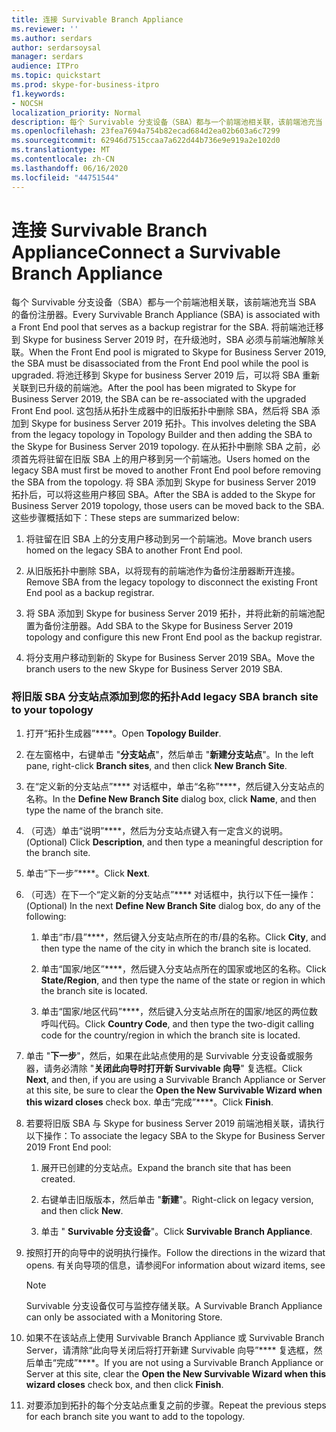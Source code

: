 ```yaml
---
title: 连接 Survivable Branch Appliance
ms.reviewer: ''
ms.author: serdars
author: serdarsoysal
manager: serdars
audience: ITPro
ms.topic: quickstart
ms.prod: skype-for-business-itpro
f1.keywords:
- NOCSH
localization_priority: Normal
description: 每个 Survivable 分支设备（SBA）都与一个前端池相关联，该前端池充当 SBA 的备份注册器。 当将前端池迁移到 Skype for business Server 2019 时，在升级池时，SBA 必须与前端池解除关联，一旦池迁移到 Skype for Business Server 2019，则 SBA 可以与升级后的前端池重新关联。 这包括从拓扑生成器中的旧版拓扑中删除 SBA，然后将 SBA 添加到 Skype for business Server 2019 拓扑。 在从拓扑中删除 SBA 之前，必须首先将驻留在旧版 SBA 上的用户移到另一个前端池。 将 SBA 添加到 Skype for business Server 2019 拓扑后，这些用户即可移回 SBA。 这些步骤概括如下：
ms.openlocfilehash: 23fea7694a754b82ecad684d2ea02b603a6c7299
ms.sourcegitcommit: 62946d7515ccaa7a622d44b736e9e919a2e102d0
ms.translationtype: MT
ms.contentlocale: zh-CN
ms.lasthandoff: 06/16/2020
ms.locfileid: "44751544"
---
```

# <a name="connect-a-survivable-branch-appliance"></a><span data-ttu-id="6da07-108">连接 Survivable Branch Appliance</span><span class="sxs-lookup"><span data-stu-id="6da07-108">Connect a Survivable Branch Appliance</span></span>

<span data-ttu-id="6da07-109">每个 Survivable 分支设备（SBA）都与一个前端池相关联，该前端池充当 SBA 的备份注册器。</span><span class="sxs-lookup"><span data-stu-id="6da07-109">Every Survivable Branch Appliance (SBA) is associated with a Front End pool that serves as a backup registrar for the SBA.</span></span> <span data-ttu-id="6da07-110">将前端池迁移到 Skype for business Server 2019 时，在升级池时，SBA 必须与前端池解除关联。</span><span class="sxs-lookup"><span data-stu-id="6da07-110">When the Front End pool is migrated to Skype for Business Server 2019, the SBA must be disassociated from the Front End pool while the pool is upgraded.</span></span> <span data-ttu-id="6da07-111">将池迁移到 Skype for business Server 2019 后，可以将 SBA 重新关联到已升级的前端池。</span><span class="sxs-lookup"><span data-stu-id="6da07-111">After the pool has been migrated to Skype for Business Server 2019, the SBA can be re-associated with the upgraded Front End pool.</span></span> <span data-ttu-id="6da07-112">这包括从拓扑生成器中的旧版拓扑中删除 SBA，然后将 SBA 添加到 Skype for business Server 2019 拓扑。</span><span class="sxs-lookup"><span data-stu-id="6da07-112">This involves deleting the SBA from the legacy topology in Topology Builder and then adding the SBA to the Skype for Business Server 2019 topology.</span></span> <span data-ttu-id="6da07-113">在从拓扑中删除 SBA 之前，必须首先将驻留在旧版 SBA 上的用户移到另一个前端池。</span><span class="sxs-lookup"><span data-stu-id="6da07-113">Users homed on the legacy SBA must first be moved to another Front End pool before removing the SBA from the topology.</span></span> <span data-ttu-id="6da07-114">将 SBA 添加到 Skype for business Server 2019 拓扑后，可以将这些用户移回 SBA。</span><span class="sxs-lookup"><span data-stu-id="6da07-114">After the SBA is added to the Skype for Business Server 2019 topology, those users can be moved back to the SBA.</span></span> <span data-ttu-id="6da07-115">这些步骤概括如下：</span><span class="sxs-lookup"><span data-stu-id="6da07-115">These steps are summarized below:</span></span>
  
1. <span data-ttu-id="6da07-116">将驻留在旧 SBA 上的分支用户移动到另一个前端池。</span><span class="sxs-lookup"><span data-stu-id="6da07-116">Move branch users homed on the legacy SBA to another Front End pool.</span></span>
    
2. <span data-ttu-id="6da07-117">从旧版拓扑中删除 SBA，以将现有的前端池作为备份注册器断开连接。</span><span class="sxs-lookup"><span data-stu-id="6da07-117">Remove SBA from the legacy topology to disconnect the existing Front End pool as a backup registrar.</span></span>
    
3. <span data-ttu-id="6da07-118">将 SBA 添加到 Skype for business Server 2019 拓扑，并将此新的前端池配置为备份注册器。</span><span class="sxs-lookup"><span data-stu-id="6da07-118">Add SBA to the Skype for Business Server 2019 topology and configure this new Front End pool as the backup registrar.</span></span> 
    
4. <span data-ttu-id="6da07-119">将分支用户移动到新的 Skype for Business Server 2019 SBA。</span><span class="sxs-lookup"><span data-stu-id="6da07-119">Move the branch users to the new Skype for Business Server 2019 SBA.</span></span>
    
### <a name="add-legacy-sba-branch-site-to-your-topology"></a><span data-ttu-id="6da07-120">将旧版 SBA 分支站点添加到您的拓扑</span><span class="sxs-lookup"><span data-stu-id="6da07-120">Add legacy SBA branch site to your topology</span></span>

1. <span data-ttu-id="6da07-121">打开“拓扑生成器”\*\*\*\*。</span><span class="sxs-lookup"><span data-stu-id="6da07-121">Open **Topology Builder**.</span></span>
    
2. <span data-ttu-id="6da07-122">在左窗格中，右键单击 "**分支站点**"，然后单击 "**新建分支站点**"。</span><span class="sxs-lookup"><span data-stu-id="6da07-122">In the left pane, right-click **Branch sites**, and then click **New Branch Site**.</span></span>
    
3. <span data-ttu-id="6da07-123">在“定义新的分支站点”\*\*\*\* 对话框中，单击“名称”\*\*\*\*，然后键入分支站点的名称。</span><span class="sxs-lookup"><span data-stu-id="6da07-123">In the **Define New Branch Site** dialog box, click **Name**, and then type the name of the branch site.</span></span>
    
4. <span data-ttu-id="6da07-124">（可选）单击“说明”\*\*\*\*，然后为分支站点键入有一定含义的说明。</span><span class="sxs-lookup"><span data-stu-id="6da07-124">(Optional) Click **Description**, and then type a meaningful description for the branch site.</span></span>
    
5. <span data-ttu-id="6da07-125">单击“下一步”\*\*\*\*。</span><span class="sxs-lookup"><span data-stu-id="6da07-125">Click **Next**.</span></span>
    
6. <span data-ttu-id="6da07-126">（可选）在下一个“定义新的分支站点”\*\*\*\* 对话框中，执行以下任一操作：</span><span class="sxs-lookup"><span data-stu-id="6da07-126">(Optional) In the next **Define New Branch Site** dialog box, do any of the following:</span></span> 
    
    1. <span data-ttu-id="6da07-127">单击“市/县”\*\*\*\*，然后键入分支站点所在的市/县的名称。</span><span class="sxs-lookup"><span data-stu-id="6da07-127">Click **City**, and then type the name of the city in which the branch site is located.</span></span>
    
    2. <span data-ttu-id="6da07-128">单击“国家/地区”\*\*\*\*，然后键入分支站点所在的国家或地区的名称。</span><span class="sxs-lookup"><span data-stu-id="6da07-128">Click **State/Region**, and then type the name of the state or region in which the branch site is located.</span></span>
    
    3. <span data-ttu-id="6da07-129">单击“国家/地区代码”\*\*\*\*，然后键入分支站点所在的国家/地区的两位数呼叫代码。</span><span class="sxs-lookup"><span data-stu-id="6da07-129">Click **Country Code**, and then type the two-digit calling code for the country/region in which the branch site is located.</span></span>
    
7. <span data-ttu-id="6da07-130">单击 "**下一步**"，然后，如果在此站点使用的是 Survivable 分支设备或服务器，请务必清除 "**关闭此向导时打开新 Survivable 向导**" 复选框。</span><span class="sxs-lookup"><span data-stu-id="6da07-130">Click **Next**, and then, if you are using a Survivable Branch Appliance or Server at this site, be sure to clear the **Open the New Survivable Wizard when this wizard closes** check box.</span></span> <span data-ttu-id="6da07-131">单击“完成”\*\*\*\*。</span><span class="sxs-lookup"><span data-stu-id="6da07-131">Click **Finish**.</span></span>
    
8. <span data-ttu-id="6da07-132">若要将旧版 SBA 与 Skype for business Server 2019 前端池相关联，请执行以下操作：</span><span class="sxs-lookup"><span data-stu-id="6da07-132">To associate the legacy SBA to the Skype for Business Server 2019 Front End pool:</span></span>
    
    1. <span data-ttu-id="6da07-133">展开已创建的分支站点。</span><span class="sxs-lookup"><span data-stu-id="6da07-133">Expand the branch site that has been created.</span></span> 
    
    2. <span data-ttu-id="6da07-134">右键单击旧版版本，然后单击 "**新建**"。</span><span class="sxs-lookup"><span data-stu-id="6da07-134">Right-click on legacy version, and then click **New**.</span></span>
    
    3. <span data-ttu-id="6da07-135">单击 " **Survivable 分支设备**"。</span><span class="sxs-lookup"><span data-stu-id="6da07-135">Click **Survivable Branch Appliance**.</span></span>
    
9. <span data-ttu-id="6da07-136">按照打开的向导中的说明执行操作。</span><span class="sxs-lookup"><span data-stu-id="6da07-136">Follow the directions in the wizard that opens.</span></span> <span data-ttu-id="6da07-137">有关向导项的信息，请参阅</span><span class="sxs-lookup"><span data-stu-id="6da07-137">For information about wizard items, see</span></span>    
   <!-- [Define a Survivable Branch Appliance or Server in Lync 2013](https://technet.microsoft.com/library/gg398280(v=ocs.15).aspx). -->
   <!-- The above link points to un-rebranded 2013 content we will need to discuss rebrand or bring forward -->
    
    > [!NOTE]
    > <span data-ttu-id="6da07-138">Survivable 分支设备仅可与监控存储关联。</span><span class="sxs-lookup"><span data-stu-id="6da07-138">A Survivable Branch Appliance can only be associated with a Monitoring Store.</span></span> 
  
10. <span data-ttu-id="6da07-139">如果不在该站点上使用 Survivable Branch Appliance 或 Survivable Branch Server，请清除“此向导关闭后将打开新建 Survivable 向导”\*\*\*\* 复选框，然后单击“完成”\*\*\*\*。</span><span class="sxs-lookup"><span data-stu-id="6da07-139">If you are not using a Survivable Branch Appliance or Server at this site, clear the **Open the New Survivable Wizard when this wizard closes** check box, and then click **Finish**.</span></span>
    
11. <span data-ttu-id="6da07-140">对要添加到拓扑的每个分支站点重复之前的步骤。</span><span class="sxs-lookup"><span data-stu-id="6da07-140">Repeat the previous steps for each branch site you want to add to the topology.</span></span>
    


